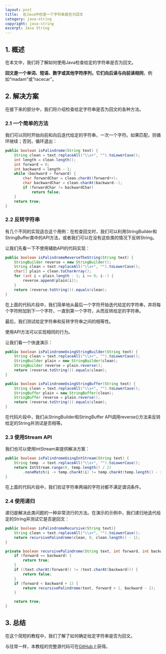 ```yaml
---
layout: post
title:  在Java中检查一个字符串是否为回文
category: java-string
copyright: java-string
excerpt: Java String
---
```


## 1. 概述

在本文中，我们将了解如何使用Java检查给定的字符串是否为回文。

**回文是一个单词、短语、数字或其他字符序列，它们向后读与向前读相同**，例如“madam”或“racecar”。

## 2. 解决方案

在接下来的部分中，我们将介绍检查给定字符串是否为回文的各种方法。

### 2.1 一个简单的方法

我们可以同时开始向前和向后迭代给定的字符串，一次一个字符。如果匹配，则循环继续；否则，循环退出：

```java
public boolean isPalindrome(String text) {
    String clean = text.replaceAll("\\s+", "").toLowerCase();
    int length = clean.length();
    int forward = 0;
    int backward = length - 1;
    while (backward > forward) {
        char forwardChar = clean.charAt(forward++);
        char backwardChar = clean.charAt(backward--);
        if (forwardChar != backwardChar)
            return false;
    }
    return true;
}
```

### 2.2 反转字符串

有几个不同的实现适合这个用例：在检查回文时，我们可以利用StringBuilder和StringBuffer类中的API方法，或者我们可以在没有这些类的情况下反转String。

让我们先看一下不使用辅助API的代码实现：

```java
public boolean isPalindromeReverseTheString(String text) {
    StringBuilder reverse = new StringBuilder();
    String clean = text.replaceAll("\\s+", "").toLowerCase();
    char[] plain = clean.toCharArray();
    for (int i = plain.length - 1; i >= 0; i--) {
        reverse.append(plain[i]);
    }
    return (reverse.toString()).equals(clean);
}
```

在上面的代码片段中，我们简单地从最后一个字符开始迭代给定的字符串，并将每个字符附加到下一个字符，一直到第一个字符，从而反转给定的字符串。

最后，我们测试给定字符串和反转字符串之间的相等性。

使用API方法可以实现相同的行为。

让我们看一个快速演示：

```java
public boolean isPalindromeUsingStringBuilder(String text) {
    String clean = text.replaceAll("\\s+", "").toLowerCase();
    StringBuilder plain = new StringBuilder(clean);
    StringBuilder reverse = plain.reverse();
    return (reverse.toString()).equals(clean);
}

public boolean isPalindromeUsingStringBuffer(String text) {
    String clean = text.replaceAll("\\s+", "").toLowerCase();
    StringBuffer plain = new StringBuffer(clean);
    StringBuffer reverse = plain.reverse();
    return (reverse.toString()).equals(clean);
}
```

在代码片段中，我们从StringBuilder和StringBuffer API调用reverse()方法来反转给定的String并测试是否相等。

### 2.3 使用Stream API

我们也可以使用IntStream来提供解决方案：

```java
public boolean isPalindromeUsingIntStream(String text) {
    String temp  = text.replaceAll("\\s+", "").toLowerCase();
    return IntStream.range(0, temp.length() / 2)
        .noneMatch(i -> temp.charAt(i) != temp.charAt(temp.length() - i - 1));
}
```

在上面的代码片段中，我们验证字符串两端的字符对都不满足谓词条件。

### 2.4 使用递归

递归是解决此类问题的一种非常流行的方法。在演示的示例中，我们递归地迭代给定的String并测试它是否是回文：

```java
public boolean isPalindromeRecursive(String text){
    String clean = text.replaceAll("\\s+", "").toLowerCase();
    return recursivePalindrome(clean, 0, clean.length() - 1);
}

private boolean recursivePalindrome(String text, int forward, int backward) {
    if (forward == backward) {
        return true;
    }
    if ((text.charAt(forward)) != (text.charAt(backward))) {
        return false;
    }
    if (forward < backward + 1) {
        return recursivePalindrome(text, forward + 1, backward - 1);
    }

    return true;
}
```

## 3. 总结

在这个简短的教程中，我们了解了如何确定给定字符串是否为回文。

与往常一样，本教程的完整源代码可在[GitHub](https://github.com/tu-yucheng/taketoday-tutorial4j/tree/master/java-core-modules/java-string-algorithms-1)上获得。